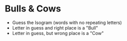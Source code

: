 # Bulls & Cows

- Guess the Isogram (words with no repeating letters)
- Letter in guess and right place is a "Bull"
- Letter in guess, but wrong place is a "Cow"